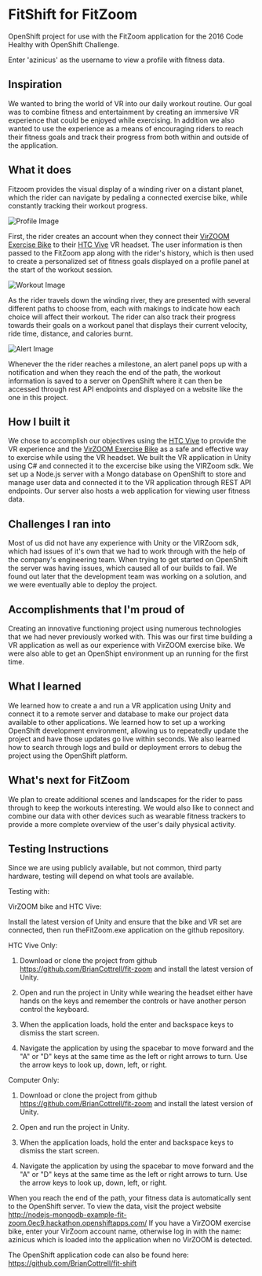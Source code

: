 # FitShift for FitZoom
OpenShift project for use with the FitZoom application for the 2016 Code Healthy with OpenShift Challenge.

Enter 'azinicus' as the username to view a profile with fitness data.

## Inspiration
We wanted to bring the world of VR into our daily workout routine. Our goal was to combine fitness and entertainment by creating an immersive VR experience that could be enjoyed while exercising. In addition we also wanted to use the experience as a means of encouraging riders to reach their fitness goals and track their progress from both within and outside of the application. 
## What it does
Fitzoom provides the visual display of a winding river on a distant planet, which the rider can navigate by pedaling a connected exercise bike, while constantly tracking their workout progress.

![Profile Image](http://i.imgur.com/b5XV2ti.png)

First, the rider creates an account when they connect their [VirZOOM Exercise Bike](http://virzoom.com/) to their [HTC Vive](https://www.htcvive.com/us/) VR headset. The user information is then passed to the FitZoom app along with the rider's history, which is then used to create a personalized set of fitness goals displayed on a profile panel at the start of the workout session.

![Workout Image](http://i.imgur.com/LHuWTrk.png)

As the rider travels down the winding river, they are presented with several different paths to choose from, each with makings to indicate how each choice will affect their workout. The rider can also track their progress towards their goals on a workout panel that displays their current velocity, ride time, distance, and calories burnt.

![Alert Image](http://i.imgur.com/uiBdvCW.png)

Whenever the the rider reaches a milestone, an alert panel pops up with a notification and when they reach the end of the path, the workout information is saved to a server on OpenShift where it can then be accessed through rest API endpoints and displayed on a website like the one in this project.
## How I built it
We chose to accomplish our objectives using the [HTC Vive](https://www.htcvive.com/us/) to provide the VR experience and the [VirZOOM Exercise Bike](http://virzoom.com/) as a safe and effective way to exercise while using the VR headset. We built the VR application in Unity using C# and connected it to the excercise bike using the VIRZoom sdk. We set up a Node.js server with a Mongo database on OpenShift to store and manage user data and connected it to the VR application through REST API endpoints. Our server also hosts a web application for viewing user fitness data. 
## Challenges I ran into
Most of us did not have any experience with Unity or the VIRZoom sdk, which had issues of it's own that we had to work through with the help of the company's engineering team. When trying to get started on OpenShift the server was having issues, which caused all of our builds to fail. We found out later that the development team was working on a solution, and we were eventually able to deploy the project. 
## Accomplishments that I'm proud of
Creating an innovative functioning project using numerous technologies that we had never previously worked with. This was our first time building a VR application as well as our experience with VirZOOM exercise bike. We were also able to get an OpenShipt environment up an running for the first time. 
## What I learned
We learned how to create a and run a VR application using Unity and connect it to a remote server and database to make our project data available to other applications. We learned how to set up a working OpenShift development environment, allowing us to repeatedly update the project and have those updates go live within seconds. We also learned how to search through logs and build or deployment errors to debug the project using the OpenShift platform.
## What's next for FitZoom
We plan to create additional scenes and landscapes for the rider to pass through to keep the workouts interesting. We would also like to connect and combine our data with other devices such as wearable fitness trackers to provide a more complete overview of the user's daily physical activity.
## Testing Instructions
Since we are using publicly available, but not common, third party hardware, testing will depend on what tools are available.

Testing with:

VirZOOM bike and HTC Vive:

Install the latest version of Unity and ensure that the bike and VR set are connected, then run theFitZoom.exe application on the github repository.

HTC Vive Only:

1. Download or clone the project from github https://github.com/BrianCottrell/fit-zoom and install the latest version of Unity.

2. Open and run the project in Unity while wearing the headset either have hands on the keys and remember the controls or have another person control the keyboard. 

3. When the application loads, hold the enter and backspace keys to dismiss the start screen.

4. Navigate the application by using the spacebar to move forward and the "A" or "D" keys at the same time as the left or right arrows to turn.
Use the arrow keys to look up, down, left, or right.

Computer Only:

1. Download or clone the project from github https://github.com/BrianCottrell/fit-zoom and install the latest version of Unity.

2. Open and run the project in Unity.

3. When the application loads, hold the enter and backspace keys to dismiss the start screen.

4. Navigate the application by using the spacebar to move forward and the "A" or "D" keys at the same time as the left or right arrows to turn.
Use the arrow keys to look up, down, left, or right.

When you reach the end of the path, your fitness data is automatically sent to the OpenShift server.
To view the data, visit the project website
http://nodejs-mongodb-example-fit-zoom.0ec9.hackathon.openshiftapps.com/
If you have a VirZOOM exercise bike, enter your VirZoom account name, otherwise log in with the name:
azinicus
which is loaded into the application when no VirZOOM is detected.

The OpenShift application code can also be found here:
https://github.com/BrianCottrell/fit-shift
